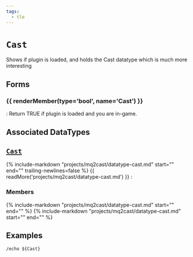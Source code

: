 ```yaml
---
tags:
  - tlo
---
```

# `Cast`

<!--tlo-desc-start-->
Shows if plugin is loaded, and holds the Cast datatype which is much more interesting
<!--tlo-desc-end-->

## Forms
<!--tlo-forms-start-->
### {{ renderMember(type='bool', name='Cast') }}

:   Return TRUE if plugin is loaded and you are in-game.

<!--tlo-forms-end-->

## Associated DataTypes
<!--tlo-datatypes-start-->
## [`Cast`](datatype-cast.md)
{% include-markdown "projects/mq2cast/datatype-cast.md" start="<!--dt-desc-start-->" end="<!--dt-desc-end-->" trailing-newlines=false %} {{ readMore('projects/mq2cast/datatype-cast.md') }}
:    <h3>Members</h3>
    {% include-markdown "projects/mq2cast/datatype-cast.md" start="<!--dt-members-start-->" end="<!--dt-members-end-->" %}
    {% include-markdown "projects/mq2cast/datatype-cast.md" start="<!--dt-linkrefs-start-->" end="<!--dt-linkrefs-end-->" %}
    <!--tlo-datatypes-end-->

## Examples
<!--tlo-examples-start-->
```eqcommand
/echo ${Cast}
```
<!--tlo-examples-end-->

<!--tlo-linkrefs-start-->
[bool]: ../macroquest/reference/data-types/datatype-bool.md
<!--tlo-linkrefs-end-->